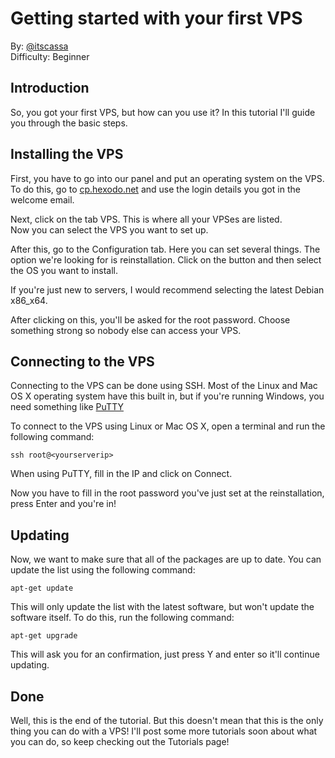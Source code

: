# Getting started with your first VPS
By: [@itscassa](http://github.com/itscassa)  
Difficulty: Beginner

## Introduction
So, you got your first VPS, but how can you use it? In this tutorial I'll guide you through the basic steps.

## Installing the VPS
First, you have to go into our panel and put an operating system on the VPS.
To do this, go to [cp.hexodo.net](http://cp.hexodo.net) and use the login details you got in the welcome email.

Next, click on the tab VPS. This is where all your VPSes are listed.  
Now you can select the VPS you want to set up.

After this, go to the Configuration tab. Here you can set several things. The option we're looking for is reinstallation. Click on the button and then select the OS you want to install.

If you're just new to servers, I would recommend selecting the latest Debian x86_x64.

After clicking on this, you'll be asked for the root password. Choose something strong so nobody else can access your VPS.

## Connecting to the VPS

Connecting to the VPS can be done using SSH. Most of the Linux and Mac OS X operating system have this built in, but if you're running Windows, you need something like [PuTTY](http://the.earth.li/~sgtatham/putty/latest/x86/putty.exe)

To connect to the VPS using Linux or Mac OS X, open a terminal and run the following command:

    ssh root@<yourserverip>

When using PuTTY, fill in the IP and click on Connect.

Now you have to fill in the root password you've just set at the reinstallation, press Enter and you're in!

## Updating

Now, we want to make sure that all of the packages are up to date. You can update the list using the following command:

    apt-get update

This will only update the list with the latest software, but won't update the software itself. To do this, run the following command:

    apt-get upgrade

This will ask you for an confirmation, just press Y and enter so it'll continue updating.

## Done

Well, this is the end of the tutorial. But this doesn't mean that this is the only thing you can do with a VPS! I'll post some more tutorials soon about what you can do, so keep checking out the Tutorials page!
